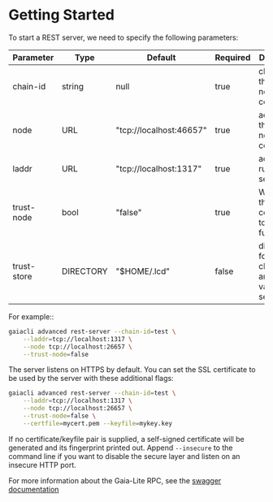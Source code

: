 # Getting Started

To start a REST server, we need to specify the following parameters:

| Parameter   | Type      | Default                 | Required | Description                                          |
| ----------- | --------- | ----------------------- | -------- | ---------------------------------------------------- |
| chain-id    | string    | null                    | true     | chain id of the full node to connect                 |
| node        | URL       | "tcp://localhost:46657" | true     | address of the full node to connect                  |
| laddr       | URL       | "tcp://localhost:1317"  | true     | address to run the rest server on                    |
| trust-node  | bool      | "false"                 | true     | Whether this LCD is connected to a trusted full node |
| trust-store | DIRECTORY | "$HOME/.lcd"            | false    | directory for save checkpoints and validator sets    |

For example::

```bash
gaiacli advanced rest-server --chain-id=test \
    --laddr=tcp://localhost:1317 \
    --node tcp://localhost:26657 \
    --trust-node=false
```

The server listens on HTTPS by default. You can set the SSL certificate to be used by the server with these additional flags:

```bash
gaiacli advanced rest-server --chain-id=test \
    --laddr=tcp://localhost:1317 \
    --node tcp://localhost:26657 \
    --trust-node=false \
    --certfile=mycert.pem --keyfile=mykey.key
```

If no certificate/keyfile pair is supplied, a self-signed certificate will be generated and its fingerprint printed out.
Append `--insecure` to the command line if you want to disable the secure layer and listen on an insecure HTTP port.

For more information about the Gaia-Lite RPC, see the [swagger documentation](https://cosmos.network/rpc/)
